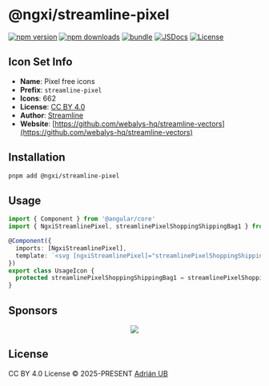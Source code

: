 # @ngxi/streamline-pixel

[![npm version][npm-version-src]][npm-version-href]
[![npm downloads][npm-downloads-src]][npm-downloads-href]
[![bundle][bundle-src]][bundle-href]
[![JSDocs][jsdocs-src]][jsdocs-href]
[![License][license-src]][license-href]

## Icon Set Info

- **Name**: Pixel free icons
- **Prefix**: `streamline-pixel`
- **Icons**: 662
- **License**: [CC BY 4.0](https://creativecommons.org/licenses/by/4.0/)
- **Author**: [Streamline](https://github.com/webalys-hq/streamline-vectors)
- **Website**: [https://github.com/webalys-hq/streamline-vectors](https://github.com/webalys-hq/streamline-vectors)

## Installation

```sh
pnpm add @ngxi/streamline-pixel
```

## Usage

```ts
import { Component } from '@angular/core'
import { NgxiStreamlinePixel, streamlinePixelShoppingShippingBag1 } from '@ngxi/streamline-pixel'

@Component({
  imports: [NgxiStreamlinePixel],
  template: `<svg [ngxiStreamlinePixel]="streamlinePixelShoppingShippingBag1"></svg>`
})
export class UsageIcon {
  protected streamlinePixelShoppingShippingBag1 = streamlinePixelShoppingShippingBag1
}
```

## Sponsors

<p align="center">
  <a href="https://cdn.jsdelivr.net/gh/adrian-ub/static/sponsors.svg">
    <img src='https://cdn.jsdelivr.net/gh/adrian-ub/static/sponsors.svg'/>
  </a>
</p>

## License

CC BY 4.0 License © 2025-PRESENT [Adrián UB](https://github.com/adrian-ub)

<!-- Badges -->

[npm-version-src]: https://img.shields.io/npm/v/@ngxi/streamline-pixel?style=flat&colorA=080f12&colorB=1fa669
[npm-version-href]: https://npmjs.com/package/@ngxi/streamline-pixel
[npm-downloads-src]: https://img.shields.io/npm/dm/@ngxi/streamline-pixel?style=flat&colorA=080f12&colorB=1fa669
[npm-downloads-href]: https://npmjs.com/package/@ngxi/streamline-pixel
[bundle-src]: https://img.shields.io/bundlephobia/minzip/@ngxi/streamline-pixel?style=flat&colorA=080f12&colorB=1fa669&label=minzip
[bundle-href]: https://bundlephobia.com/result?p=@ngxi/streamline-pixel
[license-src]: https://img.shields.io/npm/l/@ngxi/streamline-pixel?style=flat&colorA=080f12&colorB=1fa669
[license-href]: https://github.com/adrian-ub/ngxi/blob/main/LICENSE
[jsdocs-src]: https://img.shields.io/badge/jsdocs-reference-080f12?style=flat&colorA=080f12&colorB=1fa669
[jsdocs-href]: https://www.jsdocs.io/package/@ngxi/streamline-pixel
